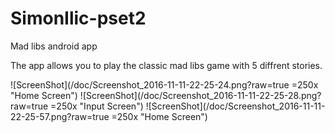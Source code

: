 # SimonIlic-pset2
Mad libs android app

The app allows you to play the classic mad libs game with 5 diffrent stories.

![ScreenShot](/doc/Screenshot_2016-11-11-22-25-24.png?raw=true =250x "Home Screen")
![ScreenShot](/doc/Screenshot_2016-11-11-22-25-28.png?raw=true =250x "Input Screen")
![ScreenShot](/doc/Screenshot_2016-11-11-22-25-57.png?raw=true =250x "Home Screen")


